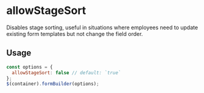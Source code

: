 # allowStageSort
Disables stage sorting, useful in situations where employees need to update existing form templates but not change the field order.

## Usage
```javascript
const options = {
  allowStageSort: false // default: `true`
};
$(container).formBuilder(options);
```
